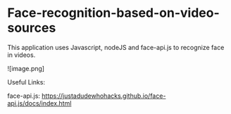 # Face-recognition-based-on-video-sources

This application uses Javascript, nodeJS and face-api.js to recognize face in videos.

![image.png]



Useful Links:

face-api.js:
https://justadudewhohacks.github.io/face-api.js/docs/index.html

